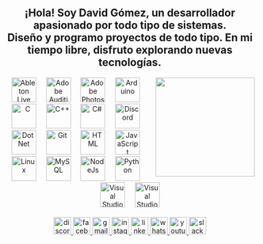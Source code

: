 <h2 align="center">¡Hola! Soy David Gómez, un desarrollador apasionado por todo tipo de sistemas. <br>Diseño y programo proyectos de todo tipo. En mi tiempo libre, disfruto explorando nuevas tecnologías.</h2>
<picture> 
  <img align="right" height="200" src="https://media1.tenor.com/m/GythNLlEJtYAAAAC/code-encoding.gif" /> 
</picture>
<div align="center">
  <picture>
    <img src="https://skillicons.dev/icons?i=ableton" height="50" alt="Ableton Live" class="noClick" />
  </picture>
  <img width="12" />
  <picture>
    <img src="https://skillicons.dev/icons?i=au" height="50" alt="Adobe Audition" />
  </picture>
  <img width="12" />
  <picture>
    <img src="https://skillicons.dev/icons?i=ps" height="50" alt="Adobe Photoshop" />
  </picture>
  <img width="12" />
  <picture>
    <img src="https://skillicons.dev/icons?i=arduino" height="50" alt="Arduino" />
  </picture>
  <img width="12" />
  <picture>
    <img src="https://skillicons.dev/icons?i=c" height="50" alt="C" />
  </picture>
  <img width="12" />
  <picture>
    <img src="https://skillicons.dev/icons?i=cpp" height="50" alt="C++" />
  </picture>
  <img width="12" />
  <picture>
    <img src="https://skillicons.dev/icons?i=cs" height="50" alt="C#" />
  </picture>
  <img width="12" />
  <picture>
    <img src="https://skillicons.dev/icons?i=discord" height="50" alt="Discord" />
  </picture>
  <img width="12" />
  <picture>
    <img src="https://skillicons.dev/icons?i=dotnet" height="50" alt="Dot Net" />
  </picture>
  <img width="12" />
  <picture>
    <img src="https://skillicons.dev/icons?i=git" height="50" alt="Git" />
  </picture>
  <img width="12" />
  <picture>
    <img src="https://skillicons.dev/icons?i=html" height="50" alt="HTML" />
  </picture>
  <img width="12" />
  <picture>
    <img src="https://skillicons.dev/icons?i=js" height="50" alt="JavaScript" />
  </picture>
  <img width="12" />
  <picture>
    <img src="https://skillicons.dev/icons?i=linux" height="50" alt="Linux" />
  </picture>
  <img width="12" />
  <picture>
    <img src="https://skillicons.dev/icons?i=mysql" height="50" alt="MySQL" />
  </picture>
  <img width="12" />
  <picture>
    <img src="https://skillicons.dev/icons?i=nodejs" height="50" alt="NodeJs" />
  </picture>
  <img width="12" />
  <picture>
    <img src="https://skillicons.dev/icons?i=py" height="50" alt="Python" />
  </picture>
  <img width="12" />
  <picture>
    <img src="https://skillicons.dev/icons?i=visualstudio" height="50" alt="Visual Studio" />
  </picture>
  <img width="12" />
  <picture>
    <img src="https://skillicons.dev/icons?i=vscode" height="50" alt="Visual Studio Code" />
  </picture>
</div> 
<br>
  <div align="center">
  <a href="https://discord.com/users/849268231813726239" target="_blank" rel="noopener noreferrer" />
  <img src="https://img.shields.io/static/v1?message=Discord&logo=discord&label=&color=7289DA&logoColor=white&labelColor=&style=for-the-badge" height="35" alt="discord logo" target="_blank" rel="noopener noreferrer">
  <a href="https://www.facebook.com/fckinglavi" target="_blank" rel="noopener noreferrer" />
  <img src="https://img.shields.io/static/v1?message=Facebook&logo=facebook&label=&color=1877F2&logoColor=white&labelColor=&style=for-the-badge" height="35" alt="facebook logo" />
  <a href="mailto:dagomez123456789@yahoo.com" target="_blank" rel="noopener noreferrer" />
  <img src="https://img.shields.io/static/v1?message=Gmail&logo=gmail&label=&color=D14836&logoColor=white&labelColor=&style=for-the-badge" height="35" alt="gmail logo" />
  <a href="https://www.instagram.com/fuckinglavi/" target="_blank" rel="noopener noreferrer" />
  <img src="https://img.shields.io/static/v1?message=Instagram&logo=instagram&label=&color=E4405F&logoColor=white&labelColor=&style=for-the-badge" height="35" alt="instagram logo" />
  <a href="https://media.tenor.com/TJicZOwgagUAAAAC/its-not-ready-yet-leonardo-da-vinci.gif" target="_blank" rel="noopener noreferrer" />
  <img src="https://img.shields.io/static/v1?message=LinkedIn&logo=linkedin&label=&color=0077B5&logoColor=white&labelColor=&style=for-the-badge" height="35" alt="linkedin logo" />
  <a href="https://wa.me/+573183586583" target="_blank" rel="noopener noreferrer" />
  <img src="https://img.shields.io/static/v1?message=Whatsapp&logo=whatsapp&label=&color=25D366&logoColor=white&labelColor=&style=for-the-badge" height="35" alt="whatsapp logo" />
  <a href="https://www.youtube.com/@Lavi1" target="_blank" rel="noopener noreferrer" />
  <img src="https://img.shields.io/static/v1?message=Youtube&logo=youtube&label=&color=FF0000&logoColor=white&labelColor=&style=for-the-badge" height="35" alt="youtube logo" />
  <a href="https://media.tenor.com/TJicZOwgagUAAAAC/its-not-ready-yet-leonardo-da-vinci.gif" />
  <img src="https://img.shields.io/static/v1?message=Slack&logo=slack&label=&color=4A154B&logoColor=white&labelColor=&style=for-the-badge" height="35" alt="slack logo" />
</div>
